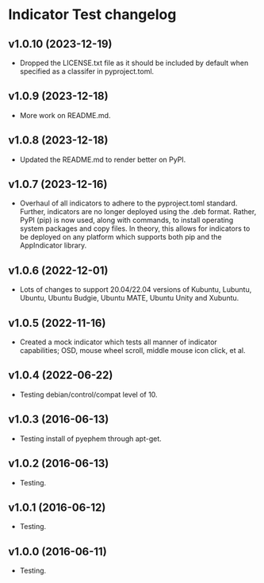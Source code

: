 # Indicator Test changelog

## v1.0.10 (2023-12-19)

- Dropped the LICENSE.txt file as it should be included by default when specified as a classifer in pyproject.toml.


## v1.0.9 (2023-12-18)

- More work on README.md.


## v1.0.8 (2023-12-18)

- Updated the README.md to render better on PyPI.


## v1.0.7 (2023-12-16)

- Overhaul of all indicators to adhere to the pyproject.toml standard.  Further, indicators are no longer deployed using the .deb format.  Rather, PyPI (pip) is now used, along with commands, to install operating system packages and copy files.  In theory, this allows for indicators to be deployed on any platform which supports both pip and the AppIndicator library.


## v1.0.6 (2022-12-01)

- Lots of changes to support 20.04/22.04 versions of Kubuntu, Lubuntu, Ubuntu, Ubuntu Budgie, Ubuntu MATE, Ubuntu Unity and Xubuntu.


## v1.0.5 (2022-11-16)

- Created a mock indicator which tests all manner of indicator capabilities; OSD, mouse wheel scroll, middle mouse icon click, et al.


## v1.0.4 (2022-06-22)

- Testing debian/control/compat level of 10.


## v1.0.3 (2016-06-13)

- Testing install of pyephem through apt-get.


## v1.0.2 (2016-06-13)

- Testing.


## v1.0.1 (2016-06-12)

- Testing.


## v1.0.0 (2016-06-11)

- Testing.
